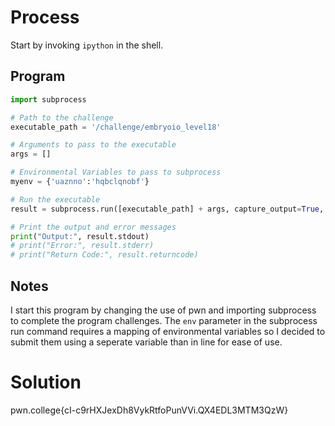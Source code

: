 # Process
Start by invoking `ipython` in the shell.

## Program
```python
import subprocess

# Path to the challenge
executable_path = '/challenge/embryoio_level18'

# Arguments to pass to the executable
args = []

# Environmental Variables to pass to subprocess
myenv = {'uaznno':'hqbclqnobf'}

# Run the executable
result = subprocess.run([executable_path] + args, capture_output=True, text=True, env=myenv)

# Print the output and error messages
print("Output:", result.stdout)
# print("Error:", result.stderr)
# print("Return Code:", result.returncode)
```
## Notes
I start this program by changing the use of pwn and importing subprocess to complete the program challenges. The `env` parameter in the subprocess run command requires a mapping of environmental variables so I decided to submit them using a seperate variable than in line for ease of use.

# Solution
pwn.college{cI-c9rHXJexDh8VykRtfoPunVVi.QX4EDL3MTM3QzW}